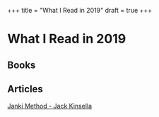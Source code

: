 +++
title = "What I Read in 2019"
draft = true
+++

# What I Read in 2019

## Books

## Articles

[Janki Method - Jack Kinsella](https://www.jackkinsella.ie/articles/janki-method)
